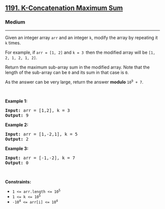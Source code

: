 <h2><a href="https://leetcode.com/problems/k-concatenation-maximum-sum/">1191. K-Concatenation Maximum Sum</a></h2><h3>Medium</h3><hr><div style="user-select: auto;"><p style="user-select: auto;">Given an integer array <code style="user-select: auto;">arr</code> and an integer <code style="user-select: auto;">k</code>, modify the array by repeating it <code style="user-select: auto;">k</code> times.</p>

<p style="user-select: auto;">For example, if <code style="user-select: auto;">arr = [1, 2]</code> and <code style="user-select: auto;">k = 3 </code>then the modified array will be <code style="user-select: auto;">[1, 2, 1, 2, 1, 2]</code>.</p>

<p style="user-select: auto;">Return the maximum sub-array sum in the modified array. Note that the length of the sub-array can be <code style="user-select: auto;">0</code> and its sum in that case is <code style="user-select: auto;">0</code>.</p>

<p style="user-select: auto;">As the answer can be very large, return the answer <strong style="user-select: auto;">modulo</strong> <code style="user-select: auto;">10<sup style="user-select: auto;">9</sup> + 7</code>.</p>

<p style="user-select: auto;">&nbsp;</p>
<p style="user-select: auto;"><strong style="user-select: auto;">Example 1:</strong></p>

<pre style="user-select: auto;"><strong style="user-select: auto;">Input:</strong> arr = [1,2], k = 3
<strong style="user-select: auto;">Output:</strong> 9
</pre>

<p style="user-select: auto;"><strong style="user-select: auto;">Example 2:</strong></p>

<pre style="user-select: auto;"><strong style="user-select: auto;">Input:</strong> arr = [1,-2,1], k = 5
<strong style="user-select: auto;">Output:</strong> 2
</pre>

<p style="user-select: auto;"><strong style="user-select: auto;">Example 3:</strong></p>

<pre style="user-select: auto;"><strong style="user-select: auto;">Input:</strong> arr = [-1,-2], k = 7
<strong style="user-select: auto;">Output:</strong> 0
</pre>

<p style="user-select: auto;">&nbsp;</p>
<p style="user-select: auto;"><strong style="user-select: auto;">Constraints:</strong></p>

<ul style="user-select: auto;">
	<li style="user-select: auto;"><code style="user-select: auto;">1 &lt;= arr.length &lt;= 10<sup style="user-select: auto;">5</sup></code></li>
	<li style="user-select: auto;"><code style="user-select: auto;">1 &lt;= k &lt;= 10<sup style="user-select: auto;">5</sup></code></li>
	<li style="user-select: auto;"><code style="user-select: auto;">-10<sup style="user-select: auto;">4</sup> &lt;= arr[i] &lt;= 10<sup style="user-select: auto;">4</sup></code></li>
</ul>
</div>